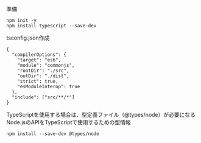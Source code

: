 準備
```
npm init -y
npm install typescript --save-dev
```

tsconfig.json作成
```
{
  "compilerOptions": {
    "target": "es6",
    "module": "commonjs",
    "rootDir": "./src",
    "outDir": "./dist",
    "strict": true,
    "esModuleInterop": true
  },
  "include": ["src/**/*"]
}
```

TypeScriptを使用する場合は、型定義ファイル（@types/node）が必要になる
Node.jsのAPIをTypeScriptで使用するための型情報
```
npm install --save-dev @types/node
```
